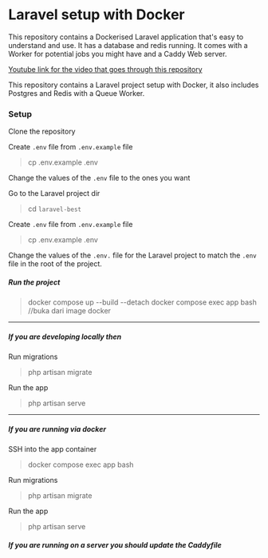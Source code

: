 # Laravel setup with Docker

This repository contains a Dockerised Laravel application that's easy to understand and use. It has a database and redis running. It comes with a Worker for potential jobs you might have and a Caddy Web server.

[Youtube link for the video that goes through this repository](https://youtu.be/1aDuaPhJT8E)

This repository contains a Laravel project setup with Docker, it also includes Postgres and Redis with a Queue Worker.

### Setup

Clone the repository

Create `.env` file from `.env.example` file
> cp .env.example .env

Change the values of the `.env` file to the ones you want

Go to the Laravel project dir
> cd `laravel-best`

Create `.env` file from `.env.example` file
> cp .env.example .env

Change the values of the `.env.` file for the Laravel project to match the `.env` file in the root of the project.

##### Run the project
> docker compose up --build --detach
 docker compose exec app bash     //buka dari image docker

----
##### If you are developing locally then

Run migrations
> php artisan migrate

 

Run the app
> php artisan serve

----
##### If you are running via docker

SSH into the app container
> docker compose exec app bash

Run migrations
> php artisan migrate

Run the app
> php artisan serve

##### If you are running on a server you should update the Caddyfile
